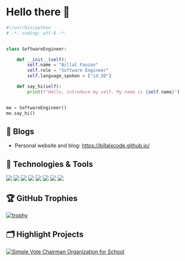 # Hello there 👋

```python
#!/usr/bin/python
# -*- coding: utf-8 -*-


class SoftwareEngineer:

    def __init__(self):
        self.name = "Billal Fauzan"
        self.role = "Software Engineer"
        self.language_spoken = ["id_ID"]

    def say_hi(self):
        print(f"Hello, introduce my self. My name is {self.name}")


me = SoftwareEngineer()
me.say_hi()
```

## 📝 Blogs

- Personal website and blog: https://billalxcode.github.io/

## 🔧 Technologies & Tools

![](https://img.shields.io/badge/OS-Linux-informational?style=flat&logo=linux&logoColor=white&color=6aa6f8)
![](https://img.shields.io/badge/Editor-VS_Code-informational?style=flat&logo=visual-studio-code&logoColor=white&color=6aa6f8)
![](https://img.shields.io/badge/Code-Python-informational?style=flat&logo=python&logoColor=white&color=6aa6f8)
![](https://img.shields.io/badge/Code-JavaScript-informational?style=flat&logo=javascript&logoColor=white&color=6aa6f8)
![](https://img.shields.io/badge/Code-Php-informational?style=flat&logo=php&logoColor=white&color=6aa6f8)
![](https://img.shields.io/badge/Code-React-informational?style=flat&logo=react&logoColor=white&color=6aa6f8)
![](https://img.shields.io/badge/Tools-Mysql-informational?style=flat&logo=mysql&logoColor=white&color=6aa6f8)
![](https://img.shields.io/badge/Tools-Docker-informational?style=flat&logo=docker&logoColor=white&color=6aa6f8)

## 🏆 GitHub Trophies

[![trophy](https://github-profile-trophy.vercel.app/?username=billalxcode&theme=nord&column=7)](https://github.com/ryo-ma/github-profile-trophy)


## 🗂️ Highlight Projects

<a href="https://github.com/billalxcode/evosis">
  <img align="center" src="https://github-readme-stats.vercel.app/api/pin/?username=billalxcode&repo=evosis&show_icons=true&line_height=27&title_color=6aa6f8&text_color=8a919a&icon_color=6aa6f8&bg_color=22272e" alt="Simple Vote Chairman Organization for School" />
</a>

